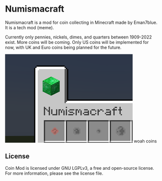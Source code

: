# Numismacraft

Numismacraft is a mod for coin collecting in Minecraft made by Eman7blue. It is a tech mod (meme).

Currently only pennies, nickels, dimes, and quarters between 1909-2022 exist. More coins will be coming. Only US coins will be implemented for now, with UK and Euro coins being planned for the future.

![](https://raw.githubusercontent.com/eman7blue/numismacraft/1.18/src/main/resources/assets/numismacraft/misc/woah%20coins.png)
woah coins

## License

Coin Mod is licensed under GNU LGPLv3, a free and open-source license. For more information, please see the license file.
